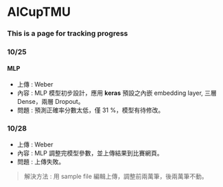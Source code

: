 # AICupTMU
### This is a page for tracking progress

### 10/25
#### MLP
+ 上傳 : Weber    
+ 內容 : MLP 模型初步設計，應用 **keras** 預設之內嵌 embedding layer, 三層 Dense，兩層 Dropout。       
+ 問題 : 預測正確率分數太低，僅 31 %，模型有待修改。 

### 10/28 
+ 上傳 : Weber   
+ 內容 : MLP 調整完模型參數，並上傳結果到比賽網頁。   
+ 問題 : 上傳失敗。
> 解決方法 : 用 sample file 編輯上傳，調整前兩萬筆，後兩萬筆不動。
